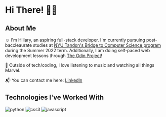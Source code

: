 # Hi There! 👋🏾

## About Me 

☺️ I'm Hillary, an aspiring full-stack developer. I'm currently pursuing post-baccleaurate studies at [NYU Tandon's Bridge to Computer Science program](https://engineering.nyu.edu/academics/programs/nyu-tandon-bridge) during the Summer 2022 term. Additionally, I am doing self-paced web development lessons through [The Odin Project](https://www.theodinproject.com)!

🎊 Outside of tech/coding, I love listening to music and watching all things Marvel.

📬 You can contact me here: [LinkedIn](https://www.linkedin.com/in/hillary-osei)

## Technologies I've Worked With

![python](https://img.shields.io/badge/Python-yellow?style=for-the-badge&logo=Python&logoColor=blue)
![css3](https://img.shields.io/badge/CSS3-blue?style=for-the-badge&logo=CSS3&logoColor=white)
![javascript](https://img.shields.io/badge/JavaScript-black?style=for-the-badge&logo=JavaScript&logoColor=yellow)




<!---
hillaryosei/hillaryosei is a ✨ special ✨ repository because its `README.md` (this file) appears on your GitHub profile.
You can click the Preview link to take a look at your changes.
--->
